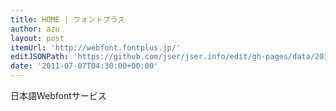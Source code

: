 ```yaml
---
title: HOME | フォントプラス
author: azu
layout: post
itemUrl: 'http://webfont.fontplus.jp/'
editJSONPath: 'https://github.com/jser/jser.info/edit/gh-pages/data/2011/07/index.json'
date: '2011-07-07T04:30:00+00:00'
---
```

日本語Webfontサービス
